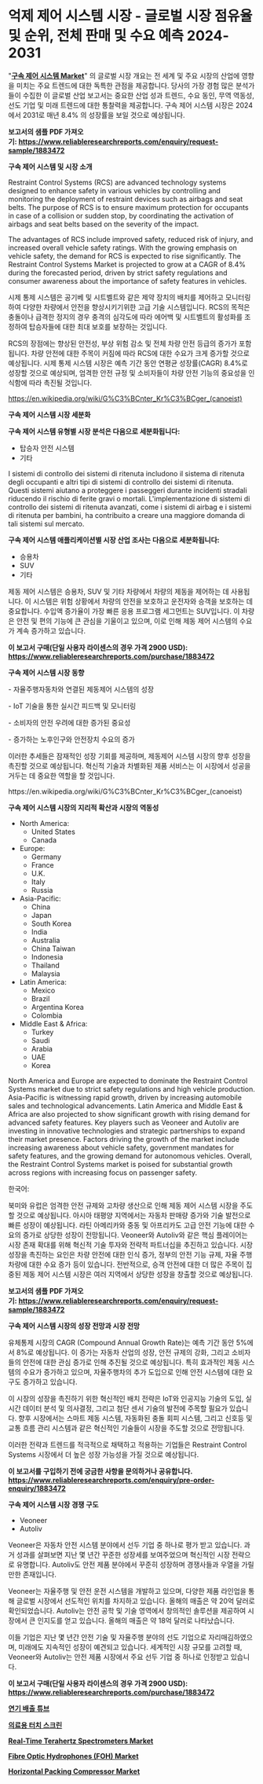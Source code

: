 <p><h1>억제 제어 시스템 시장 - 글로벌 시장 점유율 및 순위, 전체 판매 및 수요 예측 2024-2031</h1></p><p>"<strong><a href="https://www.reliableresearchreports.com/restraint-control-systems-r1883472">구속 제어 시스템 Market</a></strong>" 의 글로벌 시장 개요는 전 세계 및 주요 시장의 산업에 영향을 미치는 주요 트렌드에 대한 독특한 관점을 제공합니다. 당사의 가장 경험 많은 분석가들이 수집한 이 글로벌 산업 보고서는 중요한 산업 성과 트렌드, 수요 동인, 무역 역동성, 선도 기업 및 미래 트렌드에 대한 통찰력을 제공합니다. 구속 제어 시스템 시장은 2024에서 2031로 매년 8.4% 의 성장률을 보일 것으로 예상됩니다.</p>
<p><strong>보고서의 샘플 PDF 가져오기:&nbsp;<a href="https://www.reliableresearchreports.com/enquiry/request-sample/1883472">https://www.reliableresearchreports.com/enquiry/request-sample/1883472</a></strong></p>
<p><strong>구속 제어 시스템 및 시장 소개</strong></p>
<p><p>Restraint Control Systems (RCS) are advanced technology systems designed to enhance safety in various vehicles by controlling and monitoring the deployment of restraint devices such as airbags and seat belts. The purpose of RCS is to ensure maximum protection for occupants in case of a collision or sudden stop, by coordinating the activation of airbags and seat belts based on the severity of the impact.</p><p>The advantages of RCS include improved safety, reduced risk of injury, and increased overall vehicle safety ratings. With the growing emphasis on vehicle safety, the demand for RCS is expected to rise significantly. The Restraint Control Systems Market is projected to grow at a CAGR of 8.4% during the forecasted period, driven by strict safety regulations and consumer awareness about the importance of safety features in vehicles. </p><p>시제 통제 시스템은 공기베 및 시트벨트와 같은 제약 장치의 배치를 제어하고 모니터링하여 다양한 차량에서 안전을 향상시키기위한 고급 기술 시스템입니다. RCS의 목적은 충돌이나 급격한 정지의 경우 충격의 심각도에 따라 에어백 및 시트벨트의 활성화를 조정하여 탑승자들에 대한 최대 보호를 보장하는 것입니다.</p><p>RCS의 장점에는 향상된 안전성, 부상 위험 감소 및 전체 차량 안전 등급의 증가가 포함됩니다. 차량 안전에 대한 주목이 커짐에 따라 RCS에 대한 수요가 크게 증가할 것으로 예상됩니다. 시제 통제 시스템 시장은 예측 기간 동안 연평균 성장률(CAGR) 8.4%로 성장할 것으로 예상되며, 엄격한 안전 규정 및 소비자들이 차량 안전 기능의 중요성을 인식함에 따라 촉진될 것입니다.</p></p>
<p><a href="https://en.wikipedia.org/wiki/G%C3%BCnter_Kr%C3%BCger_(canoeist)">https://en.wikipedia.org/wiki/G%C3%BCnter_Kr%C3%BCger_(canoeist)</a></p>
<p><strong>구속 제어 시스템 시장 세분화</strong></p>
<p><strong>구속 제어 시스템 유형별 시장 분석은 다음으로 세분화됩니다:</strong></p>
<p><ul><li>탑승자 안전 시스템</li><li>기타</li></ul></p>
<p><p>I sistemi di controllo dei sistemi di ritenuta includono il sistema di ritenuta degli occupanti e altri tipi di sistemi di controllo dei sistemi di ritenuta. Questi sistemi aiutano a proteggere i passeggeri durante incidenti stradali riducendo il rischio di ferite gravi o mortali. L'implementazione di sistemi di controllo dei sistemi di ritenuta avanzati, come i sistemi di airbag e i sistemi di ritenuta per bambini, ha contribuito a creare una maggiore domanda di tali sistemi sul mercato.</p></p>
<p><strong>구속 제어 시스템 애플리케이션별 시장 산업 조사는 다음으로 세분화됩니다:</strong></p>
<p><ul><li>승용차</li><li>SUV</li><li>기타</li></ul></p>
<p><p>제동 제어 시스템은 승용차, SUV 및 기타 차량에서 차량의 제동을 제어하는 데 사용됩니다. 이 시스템은 위험 상황에서 차량의 안전을 보호하고 운전자와 승객을 보호하는 데 중요합니다. 수입액 증가율이 가장 빠른 응용 프로그램 세그먼트는 SUV입니다. 이 차량은 안전 및 편의 기능에 큰 관심을 기울이고 있으며, 이로 인해 제동 제어 시스템의 수요가 계속 증가하고 있습니다.</p></p>
<p><strong>이 보고서 구매(단일 사용자 라이센스의 경우 가격 2900 USD): <a href="https://www.reliableresearchreports.com/purchase/1883472">https://www.reliableresearchreports.com/purchase/1883472</a></strong></p>
<p><strong>구속 제어 시스템 시장 동향</strong></p>
<p><p>- 자율주행자동차와 연결된 제동제어 시스템의 성장</p><p>- IoT 기술을 통한 실시간 피드백 및 모니터링</p><p>- 소비자의 안전 우려에 대한 증가된 중요성</p><p>- 증가하는 노후인구와 안전장치 수요의 증가</p><p>이러한 추세들은 잠재적인 성장 기회를 제공하며, 제동제어 시스템 시장의 향후 성장을 촉진할 것으로 예상됩니다. 혁신적 기술과 차별화된 제품 서비스는 이 시장에서 성공을 거두는 데 중요한 역할을 할 것입니다.</p></p>
<p>https://en.wikipedia.org/wiki/G%C3%BCnter_Kr%C3%BCger_(canoeist)</p>
<p><strong>구속 제어 시스템 시장의 지리적 확산과 시장의 역동성</strong></p>
<p><ul>
    <li>
        North America:
        <ul>
            <li>United States</li>
            <li>Canada</li>
        </ul>
    </li>
    <li>
        Europe:
        <ul>
            <li>Germany</li>
            <li>France</li>
            <li>U.K.</li>
            <li>Italy</li>
            <li>Russia</li>
        </ul>
    </li>
    <li>
        Asia-Pacific:
        <ul>
            <li>China</li>
            <li>Japan</li>
            <li>South Korea</li>
            <li>India</li>
            <li>Australia</li>
            <li>China Taiwan</li>
            <li>Indonesia</li>
            <li>Thailand</li>
            <li>Malaysia</li>
        </ul>
    </li>
    <li>
        Latin America:
        <ul>
            <li>Mexico</li>
            <li>Brazil</li>
            <li>Argentina Korea</li>
            <li>Colombia</li>
        </ul>
    </li>
    <li>
        Middle East & Africa:
        <ul>
            <li>Turkey</li>
            <li>Saudi</li>
            <li>Arabia</li>
            <li>UAE</li>
            <li>Korea</li>
        </ul>
    </li>
    </ul></p>
<p><p>North America and Europe are expected to dominate the Restraint Control Systems market due to strict safety regulations and high vehicle production. Asia-Pacific is witnessing rapid growth, driven by increasing automobile sales and technological advancements. Latin America and Middle East & Africa are also projected to show significant growth with rising demand for advanced safety features. Key players such as Veoneer and Autoliv are investing in innovative technologies and strategic partnerships to expand their market presence. Factors driving the growth of the market include increasing awareness about vehicle safety, government mandates for safety features, and the growing demand for autonomous vehicles. Overall, the Restraint Control Systems market is poised for substantial growth across regions with increasing focus on passenger safety. </p><p>한국어:</p><p>북미와 유럽은 엄격한 안전 규제와 고차량 생산으로 인해 제동 제어 시스템 시장을 주도할 것으로 예상됩니다. 아시아 태평양 지역에서는 자동차 판매량 증가와 기술 발전으로 빠른 성장이 예상됩니다. 라틴 아메리카와 중동 및 아프리카도 고급 안전 기능에 대한 수요의 증가로 상당한 성장이 전망됩니다. Veoneer와 Autoliv와 같은 핵심 플레이어는 시장 존재 확대를 위해 혁신적 기술 투자와 전략적 파트너십을 추진하고 있습니다. 시장 성장을 촉진하는 요인은 차량 안전에 대한 인식 증가, 정부의 안전 기능 규제, 자율 주행 차량에 대한 수요 증가 등이 있습니다. 전반적으로, 승객 안전에 대한 더 많은 주목이 집중된 제동 제어 시스템 시장은 여러 지역에서 상당한 성장을 창출할 것으로 예상됩니다.</p></p>
<p><strong>보고서의 샘플 PDF 가져오기:&nbsp;<a href="https://www.reliableresearchreports.com/enquiry/request-sample/1883472">https://www.reliableresearchreports.com/enquiry/request-sample/1883472</a></strong></p>
<p><strong>구속 제어 시스템 시장의 성장 전망과 시장 전망</strong></p>
<p><p>유체통제 시장의 CAGR (Compound Annual Growth Rate)는 예측 기간 동안 5%에서 8%로 예상됩니다. 이 증가는 자동차 산업의 성장, 안전 규제의 강화, 그리고 소비자들의 안전에 대한 관심 증가로 인해 추진될 것으로 예상됩니다. 특히 효과적인 제동 시스템의 수요가 증가하고 있으며, 자율주행차의 추가 도입으로 인해 안전 시스템에 대한 요구도 증가하고 있습니다.</p><p>이 시장의 성장을 촉진하기 위한 혁신적인 배치 전략은 IoT와 인공지능 기술의 도입, 실시간 데이터 분석 및 의사결정, 그리고 첨단 센서 기술의 발전에 주목할 필요가 있습니다. 향후 시장에서는 스마트 제동 시스템, 자동화된 충돌 회피 시스템, 그리고 신호등 및 교통 흐름 관리 시스템과 같은 혁신적인 기술들이 시장을 주도할 것으로 전망됩니다.</p><p>이러한 전략과 트렌드를 적극적으로 채택하고 적용하는 기업들은 Restraint Control Systems 시장에서 더 높은 성장 가능성을 가질 것으로 예상됩니다.</p></p>
<p><strong>이 보고서를 구입하기 전에 궁금한 사항을 문의하거나 공유합니다. <a href="https://www.reliableresearchreports.com/enquiry/pre-order-enquiry/1883472">https://www.reliableresearchreports.com/enquiry/pre-order-enquiry/1883472</a></strong></p>
<p><strong>구속 제어 시스템 시장 경쟁 구도</strong></p>
<p><ul><li>Veoneer</li><li>Autoliv</li></ul></p>
<p><p>Veoneer은 자동차 안전 시스템 분야에서 선두 기업 중 하나로 평가 받고 있습니다. 과거 성과를 살펴보면 지난 몇 년간 꾸준한 성장세를 보여주었으며 혁신적인 시장 전략으로 유명합니다. Autoliv도 안전 제품 분야에서 꾸준히 성장하며 경쟁사들과 우열을 가릴만한 존재입니다.</p><p>Veoneer는 자율주행 및 안전 운전 시스템을 개발하고 있으며, 다양한 제품 라인업을 통해 글로벌 시장에서 선도적인 위치를 차지하고 있습니다. 올해의 매출은 약 20억 달러로 확인되었습니다. Autoliv는 안전 공학 및 기술 영역에서 창의적인 솔루션을 제공하여 시장에서 큰 인지도를 얻고 있습니다. 올해의 매출은 약 18억 달러로 나타났습니다.</p><p>이들 기업은 지난 몇 년간 안전 기술 및 자율주행 분야의 선도 기업으로 자리매김하였으며, 미래에도 지속적인 성장이 예견되고 있습니다. 세계적인 시장 규모를 고려할 때, Veoneer와 Autoliv는 안전 제품 시장에서 주요 선두 기업 중 하나로 인정받고 있습니다.</p></p>
<p><strong>이 보고서 구매(단일 사용자 라이센스의 경우 가격 2900 USD): <a href="https://www.reliableresearchreports.com/purchase/1883472">https://www.reliableresearchreports.com/purchase/1883472</a></strong></p>
<p><strong><p><a href="https://github.com/LuckeyCorbin/Market-Research-Report-List-2/blob/main/346466271910.md">연기 배출 튜브</a></p><p><a href="https://github.com/shampaakter36/Market-Research-Report-List-2/blob/main/859860271909.md">의료용 터치 스크린</a></p><p><a href="https://github.com/SheilaBruen2023/Market-Research-Report-List-2/blob/main/real-time-terahertz-spectrometers-market.md">Real-Time Terahertz Spectrometers Market</a></p><p><a href="https://github.com/marthawweekle/Market-Research-Report-List-2/blob/main/fibre-optic-hydrophones-foh-market.md">Fibre Optic Hydrophones (FOH) Market</a></p><p><a href="https://github.com/HenrietteMills1/Market-Research-Report-List-2/blob/main/horizontal-packing-compressor-market.md">Horizontal Packing Compressor Market</a></p></strong></p>
<p></p>